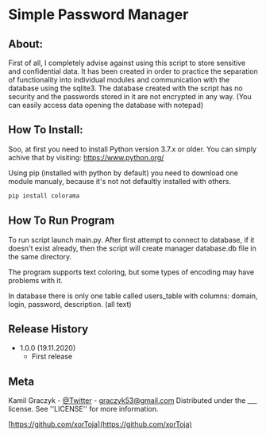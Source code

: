 # Simple Password Manager

## About:

First of all, I completely advise against using this script to store sensitive and confidential data.
It has been created in order to practice the separation of functionality into individual modules and communication with the database using the sqlite3.
The database created with the script has no security and the passwords stored in it are not encrypted in any way.
(You can easily access data opening the database with notepad)

## How To Install:

Soo, at first you need to install Python version 3.7.x or older. 
You can simply achive that by visiting: https://www.python.org/

Using pip (installed with python by default) you need to download one module manualy, because it's not not defaultly installed with others.

```sh
pip install colorama
```

## How To Run Program

To run script launch main.py. After first attempt to connect to database, 
if it doesn't exist already, then the script will create manager database.db file in the same directory.

The program supports text coloring, but some types of encoding may have problems with it.

In database there is only one table called users_table with columns: domain, login, password, description. (all text)

## Release History

* 1.0.0 (19.11.2020)
    * First release

## Meta

Kamil Graczyk - [@Twitter](https://twitter.com/xor_toja) - graczyk53@gmail.com
Distributed under the ___ license. See ''LICENSE'' for more information.

[https://github.com/xorToja](https://github.com/xorToja)
